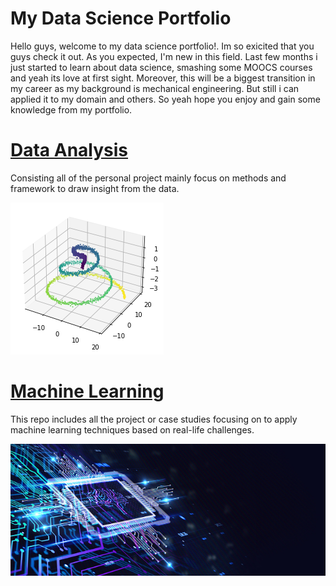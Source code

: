 # My Data Science Portfolio
Hello guys, welcome to my data science portfolio!. Im so exicited that you guys check it out. As you expected, I'm new in this field. Last few months i just started to learn about data science, smashing some MOOCS courses and yeah its love at first sight. Moreover, this will be a biggest transition in my career as my background is mechanical engineering. But still i can applied it to my domain and others. So yeah hope you enjoy and gain some knowledge from my portfolio. 

# [Data Analysis](https://github.com/aimanraz/data-analysis.git) 
Consisting all of the personal project mainly focus on methods and framework to draw insight from the data.

![](https://github.com/aimanraz/Aiman_Portfolio/blob/main/img/3d_demo.png)

# [Machine Learning](https://github.com/aimanraz/machine-learning.git)
This repo includes all the project or case studies focusing on to apply machine learning techniques based on real-life challenges.


![](https://github.com/aimanraz/Aiman_Portfolio/blob/main/img/ml_free_img.jpg)
